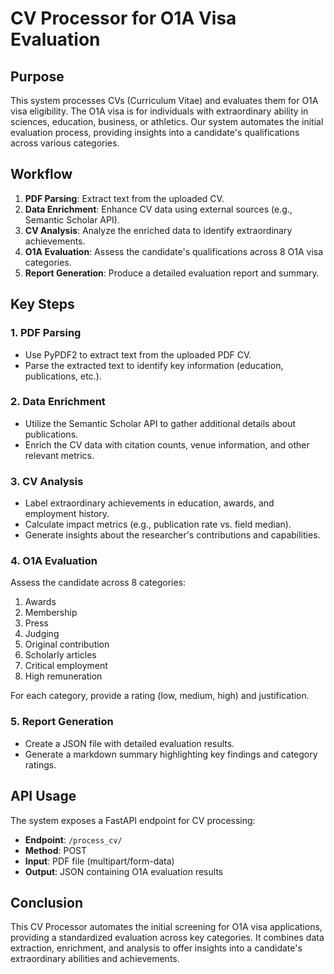 # CV Processor for O1A Visa Evaluation

## Purpose

This system processes CVs (Curriculum Vitae) and evaluates them for O1A visa eligibility. The O1A visa is for individuals with extraordinary ability in sciences, education, business, or athletics. Our system automates the initial evaluation process, providing insights into a candidate's qualifications across various categories.

## Workflow

1. **PDF Parsing**: Extract text from the uploaded CV.
2. **Data Enrichment**: Enhance CV data using external sources (e.g., Semantic Scholar API).
3. **CV Analysis**: Analyze the enriched data to identify extraordinary achievements.
4. **O1A Evaluation**: Assess the candidate's qualifications across 8 O1A visa categories.
5. **Report Generation**: Produce a detailed evaluation report and summary.

## Key Steps

### 1. PDF Parsing
- Use PyPDF2 to extract text from the uploaded PDF CV.
- Parse the extracted text to identify key information (education, publications, etc.).

### 2. Data Enrichment
- Utilize the Semantic Scholar API to gather additional details about publications.
- Enrich the CV data with citation counts, venue information, and other relevant metrics.

### 3. CV Analysis
- Label extraordinary achievements in education, awards, and employment history.
- Calculate impact metrics (e.g., publication rate vs. field median).
- Generate insights about the researcher's contributions and capabilities.

### 4. O1A Evaluation
Assess the candidate across 8 categories:
1. Awards
2. Membership
3. Press
4. Judging
5. Original contribution
6. Scholarly articles
7. Critical employment
8. High remuneration

For each category, provide a rating (low, medium, high) and justification.

### 5. Report Generation
- Create a JSON file with detailed evaluation results.
- Generate a markdown summary highlighting key findings and category ratings.

## API Usage

The system exposes a FastAPI endpoint for CV processing:

- **Endpoint**: `/process_cv/`
- **Method**: POST
- **Input**: PDF file (multipart/form-data)
- **Output**: JSON containing O1A evaluation results

## Conclusion

This CV Processor automates the initial screening for O1A visa applications, providing a standardized evaluation across key categories. It combines data extraction, enrichment, and analysis to offer insights into a candidate's extraordinary abilities and achievements.
